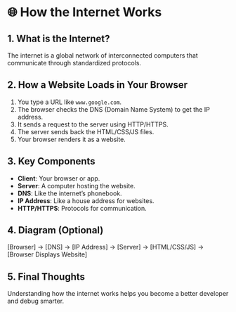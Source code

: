 # 🌐 How the Internet Works

## 1. What is the Internet?

The internet is a global network of interconnected computers that communicate through standardized protocols.

## 2. How a Website Loads in Your Browser

1. You type a URL like `www.google.com`.
2. The browser checks the DNS (Domain Name System) to get the IP address.
3. It sends a request to the server using HTTP/HTTPS.
4. The server sends back the HTML/CSS/JS files.
5. Your browser renders it as a website.

## 3. Key Components

- **Client**: Your browser or app.
- **Server**: A computer hosting the website.
- **DNS**: Like the internet’s phonebook.
- **IP Address**: Like a house address for websites.
- **HTTP/HTTPS**: Protocols for communication.

## 4. Diagram (Optional)

[Browser] → [DNS] → [IP Address] → [Server] → [HTML/CSS/JS] → [Browser Displays Website]

## 5. Final Thoughts

Understanding how the internet works helps you become a better developer and debug smarter.